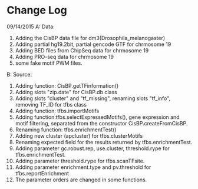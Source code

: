 Change Log
========
09/14/2015
A: Data:
1) Adding the CisBP data file for dm3(Drosophila_melanogaster)
2) Adding partial hg19.2bit, partial gencode GTF for chrmosome 19
3) Adding BED files from ChipSeq data for chrmosome 19
4) Adding PRO-seq data for chrmosome 19
5) some fake motif PWM files.

B: Source: 
1) Adding function: CisBP.getTFinformation()
2) Adding slots "zip.date" for CisBP.db class
3) Adding slots "cluster" and "tf_missing", renaming slots "tf_info", removing TF_ID for tfbs class
4) Adding function: tfbs.importMotifs
5) Adding function:tfbs.selectExpressedMotifs(), gene expression and motif filtering, separated from the constructor CisBP.createFromCisBP.
6) Renaming function: tfbs.enrichmentTest()
7) Adding new cluster (apcluster) for tfbs.clusterMotifs
8) Renaming expected field for the results returned by tfbs.enrichmentTest.
9) Adding parameter gc.robust.rep, use.cluster, threshold.rype for tfbs.enrichmentTest.
10) Adding parameter threshold.rype for tfbs.scanTFsite.
11) Adding parameter enrichment.type and pv.threshold for tfbs.reportEnrichment
12) The parameter orders are changed in some functions.


